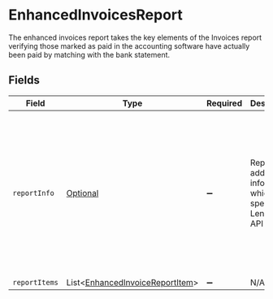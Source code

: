 # EnhancedInvoicesReport

The enhanced invoices report takes the key elements of the Invoices report verifying those marked as paid in the accounting software have actually been paid by matching with the bank statement.


## Fields

| Field                                                                                                                                                                             | Type                                                                                                                                                                              | Required                                                                                                                                                                          | Description                                                                                                                                                                       | Example                                                                                                                                                                           |
| --------------------------------------------------------------------------------------------------------------------------------------------------------------------------------- | --------------------------------------------------------------------------------------------------------------------------------------------------------------------------------- | --------------------------------------------------------------------------------------------------------------------------------------------------------------------------------- | --------------------------------------------------------------------------------------------------------------------------------------------------------------------------------- | --------------------------------------------------------------------------------------------------------------------------------------------------------------------------------- |
| `reportInfo`                                                                                                                                                                      | [Optional<ReportInfo>](../../models/shared/ReportInfo.md)                                                                                                                         | :heavy_minus_sign:                                                                                                                                                                | Report additional information, which is specific to Lending API reports.                                                                                                          | {<br/>"Example 1": {<br/>"value": {<br/>"pageNumber": 0,<br/>"pageSize": 0,<br/>"totalResults": 0,<br/>"reportName": "string",<br/>"companyName": "string",<br/>"generatedDate": "2023-01-26T07:36:40.487Z"<br/>}<br/>}<br/>} |
| `reportItems`                                                                                                                                                                     | List<[EnhancedInvoiceReportItem](../../models/shared/EnhancedInvoiceReportItem.md)>                                                                                               | :heavy_minus_sign:                                                                                                                                                                | N/A                                                                                                                                                                               |                                                                                                                                                                                   |